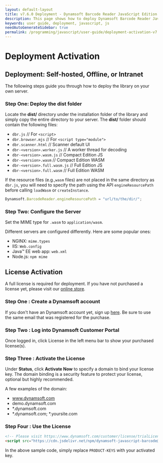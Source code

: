 ```yaml
---
layout: default-layout
title: v7.6.0 Deployment - Dynamsoft Barcode Reader JavaScript Edition
description: This page shows how to deploy Dynamsoft Barcode Reader JavaScript SDK on your own server.
keywords: user guide, deployment, javascript, js
needAutoGenerateSidebar: true
permalink: /programming/javascript/user-guide/deployment-activation-v7.6.0.html
---
```


# Deployment Activation

## Deployment: Self-hosted, Offline, or Intranet 

The following steps guide you through how to deploy the library on your own server.

### Step One: Deploy the dist folder

Locate the **dist/** directory under the installation folder of the library and simply copy the entire directory to your server. The **dist/** folder should contain the following files:

- `dbr.js` // For `<script>`
- `dbr.browser.mjs` // For `<script type="module">`
- `dbr.scanner.html` // Scanner default UI
- `dbr-<version>.worker.js` // A worker thread for decoding
- `dbr-<version>.wasm.js` // Compact Edition JS
- `dbr-<version>.wasm` // Compact Edition WASM
- `dbr-<version>.full.wasm.js` // Full Edition JS
- `dbr-<version>.full.wasm` // Full Edition WASM

If the resource files (e.g.,`wasm` files) are not placed in the same directory as `dbr.js`, you will need to specify the path using the API `engineResourcePath` before calling `loadWasm` or `createInstance`.

```javascript
Dynamsoft.BarcodeReader.engineResourcePath = "url/to/the/dir/";
```

### Step Two: Configure the Server

Set the MIME type for `.wasm` to `application/wasm`.

Different servers are configured differently. Here are some popular ones:

- NGINX: `mime.types`
- IIS: `Web.config`
- Java™ EE web app: `web.xml`
- Node.js: `npm mime`

## License Activation

A full license is required for deployment. If you have not purchased a license yet, please visit our [online store](https://www.dynamsoft.com/store/dynamsoft-barcode-reader/).

### Step One : Create a Dynamsoft account

If you don't have an Dynamsoft account yet, sign up [here](https://www.dynamsoft.com/api-common/Regist/Regist). Be sure to use the same email that was registered for the purchase.

### Step Two : Log into Dynamsoft Customer Portal

Once logged in, click License in the left menu bar to show your purchased license(s).

### Step Three : Activate the License

Under **Status**, click **Activate Now** to specify a domain to bind your license key. The domain binding is a security feature to protect your license, optional but highly recommended.

A few examples of the domain:

- www.dynamsoft.com
- demo.dynamsoft.com
- *.dynamsoft.com
- *.dynamsoft.com; *.yoursite.com

### Step Four : Use the License

```html
<!-- Please visit https://www.dynamsoft.com/customer/license/trialLicense?utm_source=guide&product=dbr&package=js to get a trial license. -->
<script src="https://cdn.jsdelivr.net/npm/dynamsoft-javascript-barcode@7.6.0/dist/dbr.js" data-productKeys="PRODUCT-KEYS"></script>
```

In the above sample code, simply replace `PRODUCT-KEYS` with your activated key.
